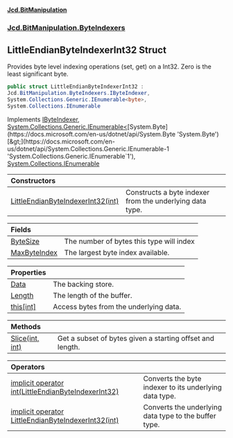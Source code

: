 #### [Jcd.BitManipulation](index.md 'index')
### [Jcd.BitManipulation.ByteIndexers](Jcd.BitManipulation.ByteIndexers.md 'Jcd.BitManipulation.ByteIndexers')

## LittleEndianByteIndexerInt32 Struct

Provides byte level indexing operations (set, get) on a Int32. Zero is the least significant byte.

```csharp
public struct LittleEndianByteIndexerInt32 :
Jcd.BitManipulation.ByteIndexers.IByteIndexer,
System.Collections.Generic.IEnumerable<byte>,
System.Collections.IEnumerable
```

Implements [IByteIndexer](Jcd.BitManipulation.ByteIndexers.IByteIndexer.md 'Jcd.BitManipulation.ByteIndexers.IByteIndexer'), [System.Collections.Generic.IEnumerable&lt;](https://docs.microsoft.com/en-us/dotnet/api/System.Collections.Generic.IEnumerable-1 'System.Collections.Generic.IEnumerable`1')[System.Byte](https://docs.microsoft.com/en-us/dotnet/api/System.Byte 'System.Byte')[&gt;](https://docs.microsoft.com/en-us/dotnet/api/System.Collections.Generic.IEnumerable-1 'System.Collections.Generic.IEnumerable`1'), [System.Collections.IEnumerable](https://docs.microsoft.com/en-us/dotnet/api/System.Collections.IEnumerable 'System.Collections.IEnumerable')

| Constructors                                                                                                                                                                                                                              |                                                          |
|:------------------------------------------------------------------------------------------------------------------------------------------------------------------------------------------------------------------------------------------|:---------------------------------------------------------|
| [LittleEndianByteIndexerInt32(int)](Jcd.BitManipulation.ByteIndexers.LittleEndianByteIndexerInt32.LittleEndianByteIndexerInt32(int).md 'Jcd.BitManipulation.ByteIndexers.LittleEndianByteIndexerInt32.LittleEndianByteIndexerInt32(int)') | Constructs a byte indexer from the underlying data type. |

| Fields                                                                                                                                                                     |                                          |
|:---------------------------------------------------------------------------------------------------------------------------------------------------------------------------|:-----------------------------------------|
| [ByteSize](Jcd.BitManipulation.ByteIndexers.LittleEndianByteIndexerInt32.ByteSize.md 'Jcd.BitManipulation.ByteIndexers.LittleEndianByteIndexerInt32.ByteSize')             | The number of bytes this type will index |
| [MaxByteIndex](Jcd.BitManipulation.ByteIndexers.LittleEndianByteIndexerInt32.MaxByteIndex.md 'Jcd.BitManipulation.ByteIndexers.LittleEndianByteIndexerInt32.MaxByteIndex') | The largest byte index available.        |

| Properties                                                                                                                                                        |                                        |
|:------------------------------------------------------------------------------------------------------------------------------------------------------------------|:---------------------------------------|
| [Data](Jcd.BitManipulation.ByteIndexers.LittleEndianByteIndexerInt32.Data.md 'Jcd.BitManipulation.ByteIndexers.LittleEndianByteIndexerInt32.Data')                | The backing store.                     |
| [Length](Jcd.BitManipulation.ByteIndexers.LittleEndianByteIndexerInt32.Length.md 'Jcd.BitManipulation.ByteIndexers.LittleEndianByteIndexerInt32.Length')          | The length of the buffer.              |
| [this[int]](Jcd.BitManipulation.ByteIndexers.LittleEndianByteIndexerInt32.this[int].md 'Jcd.BitManipulation.ByteIndexers.LittleEndianByteIndexerInt32.this[int]') | Access bytes from the underlying data. |

| Methods                                                                                                                                                                            |                                                           |
|:-----------------------------------------------------------------------------------------------------------------------------------------------------------------------------------|:----------------------------------------------------------|
| [Slice(int, int)](Jcd.BitManipulation.ByteIndexers.LittleEndianByteIndexerInt32.Slice(int,int).md 'Jcd.BitManipulation.ByteIndexers.LittleEndianByteIndexerInt32.Slice(int, int)') | Get a subset of bytes given a starting offset and length. |

| Operators                                                                                                                                                                                                                                                                                                                                            |                                                        |
|:-----------------------------------------------------------------------------------------------------------------------------------------------------------------------------------------------------------------------------------------------------------------------------------------------------------------------------------------------------|:-------------------------------------------------------|
| [implicit operator int(LittleEndianByteIndexerInt32)](Jcd.BitManipulation.ByteIndexers.LittleEndianByteIndexerInt32.op_Implicitint(Jcd.BitManipulation.ByteIndexers.LittleEndianByteIndexerInt32).md 'Jcd.BitManipulation.ByteIndexers.LittleEndianByteIndexerInt32.op_Implicit int(Jcd.BitManipulation.ByteIndexers.LittleEndianByteIndexerInt32)') | Converts the byte indexer to its underlying data type. |
| [implicit operator LittleEndianByteIndexerInt32(int)](Jcd.BitManipulation.ByteIndexers.LittleEndianByteIndexerInt32.op_ImplicitJcd.BitManipulation.ByteIndexers.LittleEndianByteIndexerInt32(int).md 'Jcd.BitManipulation.ByteIndexers.LittleEndianByteIndexerInt32.op_Implicit Jcd.BitManipulation.ByteIndexers.LittleEndianByteIndexerInt32(int)') | Converts the underlying data type to the buffer type.  |
